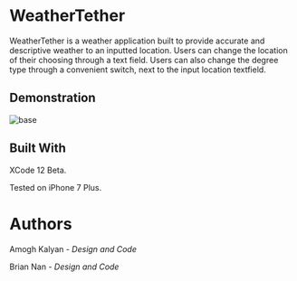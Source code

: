 # WeatherTether

WeatherTether is a weather application built to provide accurate and descriptive weather to an inputted location. Users can change the location of their choosing through a text field. Users can also change the degree type through a convenient switch, next to the input location textfield. 

## Demonstration

![base](https://user-images.githubusercontent.com/80735346/112739585-76952a00-8f43-11eb-9419-25fca9351087.png) 




## Built With

XCode 12 Beta.

Tested on iPhone 7 Plus.



# Authors

Amogh Kalyan - *Design and Code*

Brian Nan - *Design and Code*

